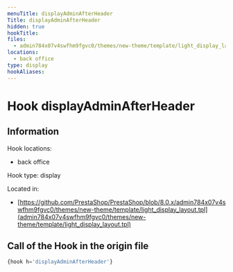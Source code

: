 ```yaml
---
menuTitle: displayAdminAfterHeader
Title: displayAdminAfterHeader
hidden: true
hookTitle: 
files:
  - admin784x07v4swfhm9fgvc0/themes/new-theme/template/light_display_layout.tpl
locations:
  - back office
type: display
hookAliases:
---
```


# Hook displayAdminAfterHeader

## Information

Hook locations: 
  - back office

Hook type: display

Located in: 
  - [https://github.com/PrestaShop/PrestaShop/blob/8.0.x/admin784x07v4swfhm9fgvc0/themes/new-theme/template/light_display_layout.tpl](admin784x07v4swfhm9fgvc0/themes/new-theme/template/light_display_layout.tpl)

## Call of the Hook in the origin file

```php
{hook h='displayAdminAfterHeader'}
```